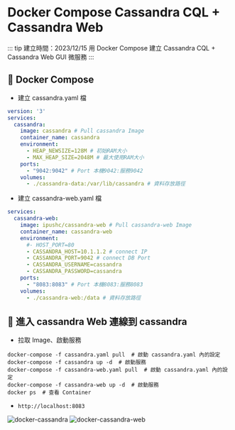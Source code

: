 # Docker Compose Cassandra CQL + Cassandra Web

::: tip 建立時間：2023/12/15
用 Docker Compose 建立 Cassandra CQL + Cassandra Web GUI 微服務
:::

## :pushpin: Docker Compose

- 建立 cassandra.yaml 檔
``` yaml
version: '3'
services:
  cassandra:
    image: cassandra # Pull cassandra Image
    container_name: cassandra
    environment:
      - HEAP_NEWSIZE=128M # 初始RAM大小
      - MAX_HEAP_SIZE=2048M # 最大使用RAM大小
    ports:
      - "9042:9042" # Port 本機9042:服務9042
    volumes:
      - ./cassandra-data:/var/lib/cassandra # 資料存放路徑
```

- 建立 cassandra-web.yaml 檔
``` yaml
services: 
  cassandra-web:
    image: ipushc/cassandra-web # Pull cassandra-web Image
    container_name: cassandra-web
    environment:
      #- HOST_PORT=80
      - CASSANDRA_HOST=10.1.1.2 # connect IP
      - CASSANDRA_PORT=9042 # connect DB Port
      - CASSANDRA_USERNAME=cassandra
      - CASSANDRA_PASSWORD=cassandra
    ports:
      - "8083:8083" # Port 本機8083:服務8083
    volumes:
      - ./cassandra-web:/data # 資料存放路徑
```

## :pushpin: 進入 cassandra Web 連線到 cassandra

- 拉取 Image、啟動服務
``` shell
docker-compose -f cassandra.yaml pull  # 啟動 cassandra.yaml 內的設定
docker-compose -f cassandra up -d  # 啟動服務
docker-compose -f cassandra-web.yaml pull  # 啟動 cassandra.yaml 內的設定
docker-compose -f cassandra-web up -d  # 啟動服務
docker ps  # 查看 Container
```

- `http://localhost:8083`

![docker-cassandra](/public/db/cassandra/cassandra.jpg)
![docker-cassandra-web](/public/db/cassandra/cassandra-web.jpg)
